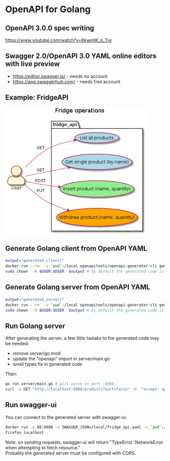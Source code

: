 # OpenAPI for Golang

## OpenAPI 3.0.0 spec writing

<https://www.youtube.com/watch?v=6kwmW_p_Tig>


## Swagger 2.0/OpenAPI 3.0 YAML online editors with live preview

- https://editor.swagger.io/ - needs no account
- https://app.swaggerhub.com/ - needs free account

## Example: FridgeAPI

![FridgeAPI use cases](./fridge_api.png)

## Generate Golang client from OpenAPI YAML

```bash
output="generated_client/"
docker run --rm  -v `pwd`:/local openapitools/openapi-generator-cli generate  -i /local/fridge_api.yaml -g go -o /local/$output
sudo chown  -R $USER:$USER  $output # by default the generated code is in user:group root:root
```

## Generate Golang server from OpenAPI YAML

```bash
output="generated_server/"
docker run --rm  -v `pwd`:/local openapitools/openapi-generator-cli generate  -i /local/fridge_api.yaml -g go-server -o /local/$output
sudo chown  -R $USER:$USER  $output # by default the generated code is in user:group root:root
```

## Run Golang server

After generating the server, a few little tweaks to the generated code may be needed:
- remove server/go.mod
- update the "openapi" import in server/main.go
- small types fix in generated code

Then:

```bash
go run server/main.go # will serve on port :8080
curl -X GET "http://localhost:8080/products?sort=false" -H  "accept: application/json"
```

## Run swagger-ui

You can connect to the generated server with swagger-ui:

```bash
docker run -p 80:8080 -e SWAGGER_JSON=/local/fridge_api.yaml -v `pwd`:/local swaggerapi/swagger-ui
firefox localhost
```

Note: on sending requests, swagger-ui will return "TypeError: NetworkError when attempting to fetch resource."  
Probably the generated server must be configured with CORS.